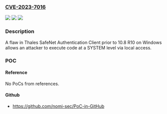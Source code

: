 ### [CVE-2023-7016](https://cve.mitre.org/cgi-bin/cvename.cgi?name=CVE-2023-7016)
![](https://img.shields.io/static/v1?label=Product&message=SafeNet%20Authentication%20Client&color=blue)
![](https://img.shields.io/static/v1?label=Version&message=0%3C%2010.8%20&color=brighgreen)
![](https://img.shields.io/static/v1?label=Vulnerability&message=CWE-269%20Improper%20Privilege%20Management&color=brighgreen)

### Description

A flaw in Thales SafeNet Authentication Client prior to 10.8 R10 on Windows allows an attacker to execute code at a SYSTEM level via local access.

### POC

#### Reference
No PoCs from references.

#### Github
- https://github.com/nomi-sec/PoC-in-GitHub

